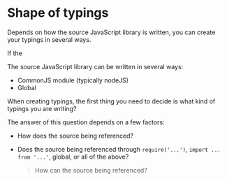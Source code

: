 # Shape of typings

Depends on how the source JavaScript library is written, you can create your typings in several ways.

If the

The source JavaScript library can be written in several ways:

- CommonJS module (typically nodeJS)
- Global 

When creating typings, the first thing you need to decide is what kind of typings you are writing?



The answer of this question depends on a few factors:


- How does the source being referenced?
- Does the source being referenced through `require('...')`, `import ... from '...'`, global, or all of the above?

  > How can the source being referenced?
